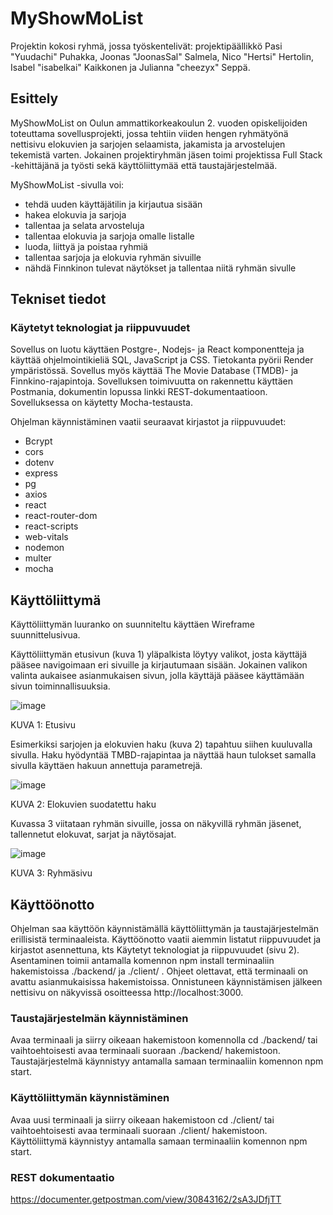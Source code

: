 # MyShowMoList
Projektin kokosi ryhmä, jossa työskentelivät: projektipäällikkö Pasi "Yuudachi" Puhakka, Joonas "JoonasSal" Salmela, Nico "Hertsi" Hertolin, Isabel "isabelkai" Kaikkonen ja Julianna "cheezyx" Seppä. 

## Esittely
MyShowMoList on Oulun ammattikorkeakoulun 2. vuoden opiskelijoiden toteuttama sovellusprojekti, jossa tehtiin viiden hengen ryhmätyönä nettisivu elokuvien ja sarjojen selaamista, jakamista ja arvostelujen tekemistä varten. 
Jokainen projektiryhmän jäsen toimi projektissa Full Stack -kehittäjänä ja työsti sekä käyttöliittymää että taustajärjestelmää. 

MyShowMoList -sivulla voi:

* tehdä uuden käyttäjätilin ja kirjautua sisään
* hakea elokuvia ja sarjoja
* tallentaa ja selata arvosteluja
* tallentaa elokuvia ja sarjoja omalle listalle
* luoda, liittyä ja poistaa ryhmiä
* tallentaa sarjoja ja elokuvia ryhmän sivuille
* nähdä Finnkinon tulevat näytökset ja tallentaa niitä ryhmän sivulle

## Tekniset tiedot

### Käytetyt teknologiat ja riippuvuudet
Sovellus on luotu käyttäen Postgre-, Nodejs- ja React komponentteja ja käyttää ohjelmointikieliä SQL, JavaScript ja CSS. Tietokanta pyörii Render ympäristössä. Sovellus myös käyttää The Movie Database (TMDB)- ja Finnkino-rajapintoja.
Sovelluksen toimivuutta on rakennettu käyttäen Postmania, dokumentin lopussa linkki REST-dokumentaatioon.    
Sovelluksessa on käytetty Mocha-testausta.

Ohjelman käynnistäminen vaatii seuraavat kirjastot ja riippuvuudet:

* Bcrypt
* cors
* dotenv
* express
* pg
* axios
* react
* react-router-dom
* react-scripts
* web-vitals
* nodemon
* multer
* mocha

## Käyttöliittymä

Käyttöliittymän luuranko on suunniteltu käyttäen Wireframe suunnittelusivua. 

Käyttöliittymän etusivun (kuva 1) yläpalkista löytyy valikot, josta käyttäjä pääsee navigoimaan eri sivuille ja kirjautumaan sisään. Jokainen valikon valinta aukaisee asianmukaisen sivun, jolla käyttäjä pääsee käyttämään sivun toiminnallisuuksia. 

![image](https://github.com/TVTKMO22-WP-GROUP-13/TVTKMO23-WP-GROUP-13/assets/143520681/72a4223a-0d84-4bf9-a7f1-6b71434f75d5)


KUVA 1: Etusivu

Esimerkiksi sarjojen ja elokuvien haku (kuva 2) tapahtuu siihen kuuluvalla sivulla. Haku hyödyntää TMBD-rajapintaa ja näyttää haun tulokset samalla sivulla käyttäen hakuun annettuja parametrejä.

![image](https://github.com/TVTKMO22-WP-GROUP-13/TVTKMO23-WP-GROUP-13/assets/143520681/d58ff33e-6764-47e8-8636-f3dce953debd)

KUVA 2: Elokuvien suodatettu haku

Kuvassa 3 viitataan ryhmän sivuille, jossa on näkyvillä ryhmän jäsenet, tallennetut elokuvat, sarjat ja näytösajat. 

![image](https://github.com/TVTKMO22-WP-GROUP-13/TVTKMO23-WP-GROUP-13/assets/143520681/a349da04-f7db-4fb6-b3a9-c68f0e4c84d2)


KUVA 3: Ryhmäsivu


## Käyttöönotto

Ohjelman saa käyttöön käynnistämällä käyttöliittymän ja taustajärjestelmän erillisistä terminaaleista. Käyttöönotto vaatii aiemmin listatut riippuvuudet ja kirjastot asennettuna, kts Käytetyt teknologiat ja riippuvuudet (sivu 2). Asentaminen toimii antamalla komennon npm install terminaaliin hakemistoissa ./backend/ ja ./client/ . Ohjeet olettavat, että terminaali on avattu asianmukaisissa hakemistoissa. Onnistuneen käynnistämisen jälkeen nettisivu on näkyvissä osoitteessa http://localhost:3000. 

### Taustajärjestelmän käynnistäminen

Avaa terminaali ja siirry oikeaan hakemistoon komennolla cd ./backend/ tai vaihtoehtoisesti avaa terminaali suoraan ./backend/ hakemistoon. Taustajärjestelmä käynnistyy antamalla samaan terminaaliin komennon npm start. 

### Käyttöliittymän käynnistäminen

Avaa uusi terminaali ja siirry oikeaan hakemistoon cd ./client/ tai vaihtoehtoisesti avaa terminaali suoraan ./client/ hakemistoon. Käyttöliittymä käynnistyy antamalla samaan terminaaliin komennon npm start. 

### REST dokumentaatio

https://documenter.getpostman.com/view/30843162/2sA3JDfjTT

